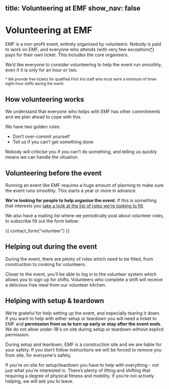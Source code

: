 title: Volunteering at EMF
show_nav: false
---
# Volunteering at EMF
EMF is a non-profit event, entirely organised by volunteers. Nobody is paid to work on EMF, and everyone who attends (with very few exceptions[*](#footnote)) pays for their own ticket. This includes the core organisers.

We’d like everyone to consider volunteering to help the event run smoothly, even if it is only for an hour or two.

<small id="footnote">* We provide free tickets for qualified First Aid staff who must work a minimum of three eight-hour shifts during the event.</small>

## How volunteering works
We understand that everyone who helps with EMF has other commitments and we plan ahead to cope with this.

We have two golden rules:

* Don’t over-commit yourself
* Tell us if you can’t get something done

Nobody will criticise you if you can't do something, and telling us quickly means we can handle the situation.

## Volunteering before the event
Running an event like EMF requires a huge amount of planning to make sure the event runs smoothly. This starts a year or more in advance.

**We're looking for people to help organise the event**. If this is something that interests you [take a look at the list of roles we're looking to fill](/about/volunteer-roles).

We also have a mailing list where we periodically post about volunteer roles, to
subscribe fill out the form below:

{{ contact_form("volunteer") }}

## Helping out during the event

During the event, there are plenty of roles which need to be filled, from construction to cooking for volunteers.

Closer to the event, you’ll be able to log in to the volunteer system which allows you to sign up for shifts. Volunteers who complete a shift will receive a delicious free meal from our volunteer kitchen.

## Helping with setup & teardown

We’re grateful for help setting up the event, and especially tearing it down.
If you want to help with either setup or teardown you will need a ticket to EMF and **permission from us to turn up early or stay after the event ends**. We do not allow under-18's on site during setup or teardown without explicit permission.

During setup and teardown, EMF is a construction site and we are liable for your safety. If you don’t follow instructions we will be forced to remove you from site, for everyone's safety.

If you’re on site for setup/teardown you have to help with everything - not just what you’re interested in. There’s plenty of lifting and shifting that requiring a degree of physical fitness and mobility. If you’re not actively helping, we will ask you to leave.
